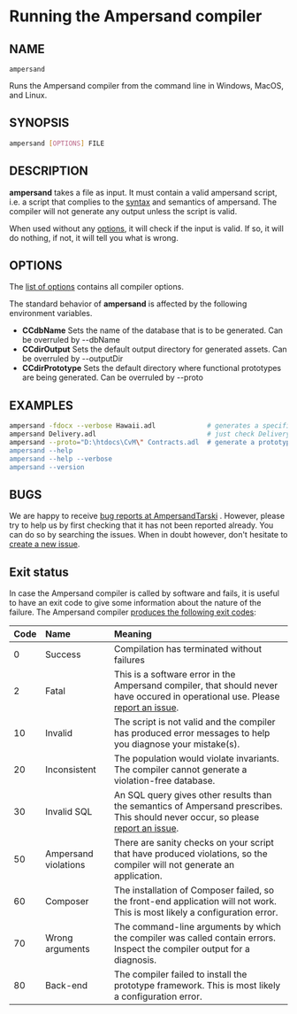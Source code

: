# Running the Ampersand compiler

## NAME

`ampersand`

Runs the Ampersand compiler from the command line in Windows, MacOS, and Linux.

## SYNOPSIS

```bash
ampersand [OPTIONS] FILE
```

## DESCRIPTION

**ampersand** takes a file as input. It must contain a valid ampersand script, i.e. a script that complies to the [syntax](../the-language-ampersand/syntactical-conventions/) and semantics of ampersand. The compiler will not generate any output unless the script is valid.

When used without any [options](https://github.com/AmpersandTarski/documentation/tree/5c45435a2b5cdd69129ba6ee9401819331fb531e/the-command-line-tool/options.md), it will check if the input is valid. If so, it will do nothing, if not, it will tell you what is wrong.

## OPTIONS

The [list of options](https://github.com/AmpersandTarski/documentation/tree/5c45435a2b5cdd69129ba6ee9401819331fb531e/the-command-line-tool/options.md) contains all compiler options.

The standard behavior of **ampersand** is affected by the following environment variables.

* **CCdbName**  Sets the name of the database that is to be generated. Can be overruled by --dbName
* **CCdirOutput** Sets the default output directory for generated assets. Can be overruled by --outputDir 
* **CCdirPrototype** Sets the default directory where functional prototypes are being generated. Can be overruled by --proto

## EXAMPLES

```bash
ampersand -fdocx --verbose Hawaii.adl             # generates a specification document for Hawaii.adl
ampersand Delivery.adl                            # just check Delivery.adl for errors
ampersand --proto="D:\htdocs\CvM\" Contracts.adl  # generate a prototype from Contracts.adl
ampersand --help
ampersand --help --verbose
ampersand --version
```

## BUGS

We are happy to receive [bug reports at AmpersandTarski](https://github.com/AmpersandTarski/ampersand/issues) . However, please try to help us by first checking that it has not been reported already. You can do so by searching the issues. When in doubt however, don't hesitate to [create a new issue](https://github.com/AmpersandTarski/ampersand/issues).

## Exit status

In case the Ampersand compiler is called by software and fails, it is useful to have an exit code to give some information about the nature of the failure. The Ampersand compiler [produces the following exit codes](https://github.com/AmpersandTarski/Ampersand/blob/development/src/Ampersand/Basics/Exit.hs):

| Code | Name | Meaning |
| :--- | :--- | :--- |
| 0 | Success | Compilation has terminated without failures |
| 2 | Fatal | This is a software error in the Ampersand compiler, that should never have occured in operational use. Please [report an issue](https://github.com/AmpersandTarski/ampersand/issues). |
| 10 | Invalid | The script is not valid and the compiler has produced error messages to help you diagnose your mistake\(s\). |
| 20 | Inconsistent | The population would violate invariants. The compiler cannot generate a violation-free database. |
| 30 | Invalid SQL | An SQL query gives other results than the semantics of Ampersand prescribes. This should never occur, so please [report an issue](https://github.com/AmpersandTarski/ampersand/issues). |
| 50 | Ampersand violations | There are sanity checks on your script that have produced violations, so the compiler will not generate an application. |
| 60 | Composer | The installation of Composer failed, so the front-end application will not work. This is most likely a configuration error. |
| 70 | Wrong arguments | The command-line arguments by which the compiler was called contain errors. Inspect the compiler output for a diagnosis. |
| 80 | Back-end | The compiler failed to install the prototype framework. This is most likely a configuration error. |

